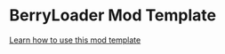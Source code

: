 # BerryLoader Mod Template

[Learn how to use this mod template](https://github.com/BerryLoader/BerryLoader/wiki/Creating-your-own-mod)
